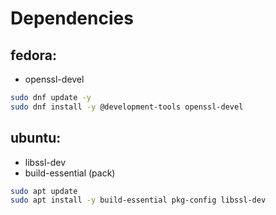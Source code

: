 # Dependencies

## fedora:
- openssl-devel

```bash
sudo dnf update -y
sudo dnf install -y @development-tools openssl-devel
```

## ubuntu:
- libssl-dev
- build-essential (pack)

```bash
sudo apt update
sudo apt install -y build-essential pkg-config libssl-dev
```

